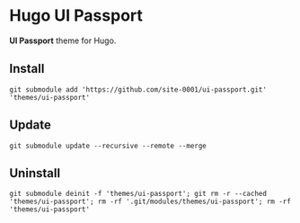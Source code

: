 # Hugo UI Passport

**UI Passport** theme for Hugo.

## Install

```
git submodule add 'https://github.com/site-0001/ui-passport.git' 'themes/ui-passport'
```

## Update

```
git submodule update --recursive --remote --merge
```

## Uninstall

```
git submodule deinit -f 'themes/ui-passport'; git rm -r --cached 'themes/ui-passport'; rm -rf '.git/modules/themes/ui-passport'; rm -rf 'themes/ui-passport'
```
